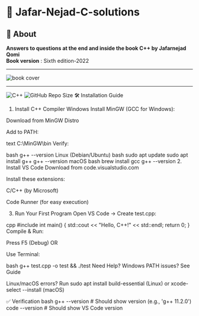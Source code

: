 # 🚀 Jafar-Nejad-C-solutions  

<h2 style="border-bottom: none !important;">📖 About</h2> 

**Answers to questions at the end and inside the book C++ by Jafarnejad Qomi**     
**Book version** : Sixth edition-2022  
***
![book cover](https://github.com/user-attachments/assets/49310247-fc44-4daa-947e-67f21ec19150)
***
![C++](https://img.shields.io/badge/C++-00599C?style=flat&logo=c%2B%2B&logoColor=white)
![GitHub Repo Size](https://img.shields.io/github/repo-size/pedram-farrokhi/Jafar-Nejad-C-solutions)
🛠 Installation Guide
1. Install C++ Compiler
Windows
Install MinGW (GCC for Windows):

Download from MinGW Distro

Add to PATH:

text
C:\MinGW\bin
Verify:

bash
g++ --version
Linux (Debian/Ubuntu)
bash
sudo apt update
sudo apt install g++
g++ --version
macOS
bash
brew install gcc
g++ --version
2. Install VS Code
Download from code.visualstudio.com

Install these extensions:

C/C++ (by Microsoft)

Code Runner (for easy execution)

3. Run Your First Program
Open VS Code → Create test.cpp:

cpp
#include <iostream>
int main() {
    std::cout << "Hello, C++!" << std::endl;
    return 0;
}
Compile & Run:

Press F5 (Debug) OR

Use Terminal:

bash
g++ test.cpp -o test && ./test
Need Help?
Windows PATH issues? See Guide

Linux/macOS errors? Run sudo apt install build-essential (Linux) or xcode-select --install (macOS)

✅ Verification
bash
g++ --version  # Should show version (e.g., 'g++ 11.2.0')
code --version # Should show VS Code version
